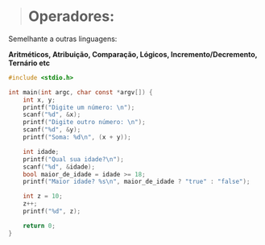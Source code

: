 > # Operadores:

Semelhante a outras linguagens:

**Aritméticos, Atribuição, Comparação, Lógicos, Incremento/Decremento, Ternário etc**

```c
#include <stdio.h>

int main(int argc, char const *argv[]) {
    int x, y;
    printf("Digite um número: \n");
    scanf("%d", &x);
    printf("Digite outro número: \n");
    scanf("%d", &y);
    printf("Soma: %d\n", (x + y));

    int idade;
    printf("Qual sua idade?\n");
    scanf("%d", &idade);
    bool maior_de_idade = idade >= 18;
    printf("Maior idade? %s\n", maior_de_idade ? "true" : "false");

    int z = 10;
    z++;
    printf("%d", z);

    return 0;
}
```
